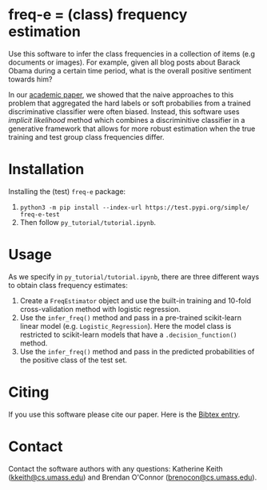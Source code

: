 # freq-e = (class) frequency estimation 

Use this software to infer the class frequencies in a collection of items (e.g documents or images). 
For example, given all blog posts about Barack Obama during a certain time period, what is the overall positive sentiment towards him? 

In our [academic paper](http://www.aclweb.org/anthology/D18-1487), we showed that the naive approaches to this problem that aggregated the hard labels or soft probabilies from a trained discriminative classifier were often biased. Instead, this software uses *implicit likelihood* method which combines a discriminitive classifier in a generative framework that allows for more robust estimation when the true training and test group class frequencies differ. 

# Installation 

Installing the (test) `freq-e` package: 
1. `python3 -m pip install --index-url https://test.pypi.org/simple/ freq-e-test` 
2. Then follow `py_tutorial/tutorial.ipynb`. 

# Usage 

As we specify in `py_tutorial/tutorial.ipynb`, there are three different ways to obtain class frequency estimates: 
1. Create a `FreqEstimator` object and use the built-in training and 10-fold cross-validation method with logistic regression. 
2. Use the `infer_freq()` method and pass in a pre-trained scikit-learn linear model (e.g. `Logistic_Regression`). Here the model class is restricted to scikit-learn models that have a `.decision_function()` method. 
3. Use the `infer_freq()` method and pass in the predicted probabilities of the positive class of the test set. 

# Citing 
If you use this software please cite our paper. Here is the [Bibtex entry](https://kakeith.github.io/bibtex/keith18emnlp.bib). 

# Contact 
Contact the software authors with any questions: Katherine Keith (kkeith@cs.umass.edu) and Brendan O'Connor (brenocon@cs.umass.edu).
